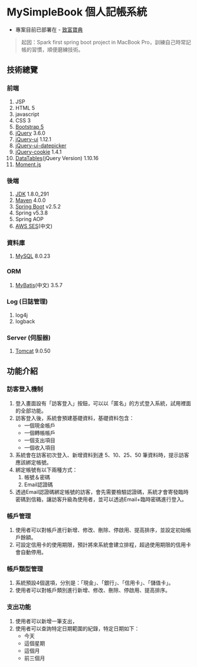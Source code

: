 # MySimpleBook 個人記帳系統

- 專案目前已部署在 - [致富寶典](https://richnote.net)

> 起因：Spark first spring boot project in MacBook Pro，訓練自己時常記帳的習慣，順便磨練技術。

## 技術總覽

### 前端
1. JSP
2. HTML 5
3. javascript
4. CSS 3
5. [Bootstrap 5](https://getbootstrap.com)
6. [jQuery](https://jquery.com) 3.6.0
7. [jQuery-ui](https://jqueryui.com) 1.12.1
8. [jQuery-ui-datepicker](https://jqueryui.com/datepicker/)
9. [jQuery-cookie](https://plugins.jquery.com/cookie/) 1.4.1
10. [DataTables](https://datatables.net)(jQuery Version) 1.10.16
11. [Moment.js](https://momentjs.com)

### 後端
1. [JDK](https://www.oracle.com/tw/java/technologies/javase/javase-jdk8-downloads.html) 1.8.0_291
2. [Maven](https://maven.apache.org) 4.0.0
3. [Spring Boot](https://start.spring.io) v2.5.2
4. Spring v5.3.8
5. Spring AOP
6. [AWS SES](https://aws.amazon.com/tw/ses/)(中文)

### 資料庫
1. [MySQL](https://www.mysql.com) 8.0.23

### ORM
1. [MyBatis](https://mybatis.org/mybatis-3/zh/index.html)(中文) 3.5.7

### Log (日誌管理)
1. log4j
2. logback

### Server (伺服器)
1. [Tomcat](https://tomcat.apache.org/tomcat-9.0-doc/) 9.0.50

## 功能介紹
### 訪客登入機制
1. 登入畫面設有「訪客登入」按鈕，可以以「匿名」的方式登入系統，試用裡面的全部功能。
2. 訪客登入後，系統會預建基礎資料，基礎資料包含：
    * 一個現金帳戶
    * 一個轉帳帳戶
    * 一個支出項目
    * 一個收入項目
3. 系統會在訪客初次登入、新增資料到達 5、10、25、50 筆資料時，提示訪客應該綁定帳號。
4. 綁定帳號有以下兩種方式：
    1. 帳號＆密碼
    2. Email認證碼
5. 透過Email認證碼綁定帳號的訪客，會先需要檢驗認證碼，系統才會寄發臨時密碼到信箱，讓訪客升級為使用者，並可以透過Email+臨時密碼進行登入。

### 帳戶管理
1. 使用者可以對帳戶進行新增、修改、刪除、停啟用、提高排序，並設定初始帳戶餘額。
2. 可設定信用卡的使用期限，預計將來系統會建立排程，超過使用期限的信用卡會自動停用。

### 帳戶類型管理
1. 系統預設4個選項，分別是：「現金」、「銀行」、「信用卡」、「儲值卡」。
2. 使用者可以對帳戶類別進行新增、修改、刪除、停啟用、提高排序。

### 支出功能
1. 使用者可以新增一筆支出，
2. 使用者可以查詢特定日期範圍的紀錄，特定日期如下：
    * 今天
    * 這個星期
    * 這個月
    * 前三個月
